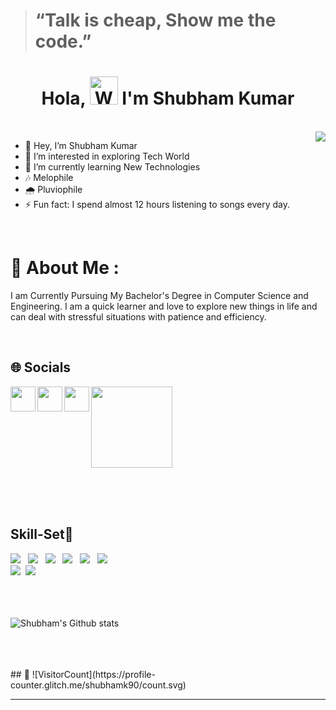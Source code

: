 > # “Talk is cheap, Show me the code.”
<h1 align="center"> Hola, <img src="https://raw.githubusercontent.com/nixin72/nixin72/master/wave.gif" 
         alt="Waving hand animated gif"
         height="45"
         width="45" /> I'm Shubham Kumar</h1>
<br>

<img align="Right" src="http://github-readme-streak-stats.herokuapp.com?user=shubhamk90&theme=dark&date_format=M%20j%5B%2C%20Y%5D&background=0A0015&fire=00B1DD&ring=00C0DD&currStreakLabel=00C6DD">

 
- 👋 Hey, I’m Shubham Kumar       
- 👀 I’m interested in exploring Tech World
- 🌱 I’m currently learning New Technologies
- 🎶 Melophile 
- 🌧️ Pluviophile
- ⚡ Fun fact: I spend almost 12 hours listening to songs every day.

 <br>
 
# 💫 About Me :
<p>I am Currently Pursuing My Bachelor's Degree in Computer Science and Engineering. I am a quick learner and love to explore new things in life and can deal with stressful situations with patience and efficiency.
</p>
<br>

 ## 🌐 Socials
 <a href="https://www.linkedin.com/in/shubham-kumar-902691202/"><img align="left" width="40px" src="https://cdn-icons-png.flaticon.com/512/174/174857.png" /></a>
<a href="mailto:sharmashubham52y@gmail.com"><img align="left" width="40px" src="https://cdn-icons-png.flaticon.com/512/281/281769.png" /></a>
 <a href="https://github.com/shubhamk90"><img width="130px" src="https://img.shields.io/badge/GitHub-100000?style=for-the-badge&logo=github&logoColor=white"></a>
 <a href="https://www.instagram.com/urs_.shubham/"><img align="left" width="40px" src="https://upload.wikimedia.org/wikipedia/commons/thumb/a/a5/Instagram_icon.png/1024px-Instagram_icon.png" /></a> 
 
<br>
<br>
<br>

 ## Skill-Set🚀
 <div>
 <img src="https://img.shields.io/badge/python%20-%2314354C.svg?&style=for-the-badge&logo=python&logoColor=white"> &nbsp;
 <img src="https://img.shields.io/badge/C%2B%2B-00599C?style=for-the-badge&logo=c%2B%2B&logoColor=white"> &nbsp;
 <img src="https://img.shields.io/badge/C-00599C?style=for-the-badge&logo=c&logoColor=white"> &nbsp;
 <img src="https://img.shields.io/badge/HTML5-E34F26?style=for-the-badge&logo=html5&logoColor=white"> &nbsp;
 <img src="https://img.shields.io/badge/CSS3-1572B6?style=for-the-badge&logo=css3&logoColor=white"> &nbsp;
 <img src="https://img.shields.io/badge/JavaScript-F7DF1E?style=for-the-badge&logo=javascript&logoColor=black">&nbsp;<br>
 <img src="https://img.shields.io/badge/git%20-%23F05033.svg?&style=for-the-badge&logo=git&logoColor=white"/>&nbsp;
 <img src="https://img.shields.io/badge/GitHub-100000?style=for-the-badge&logo=github&logoColor=white"> &nbsp;
 </div>

<br>
<br>
<br>

 ![Shubham's Github stats](https://github-readme-stats.vercel.app/api?username=shubhamk90&show_icons=true&theme=tokyonight) <br> <br> <br>

 <br>
## <Visitor's Count>🤔	
 ![VisitorCount](https://profile-counter.glitch.me/shubhamk90/count.svg) 
 <hr>




